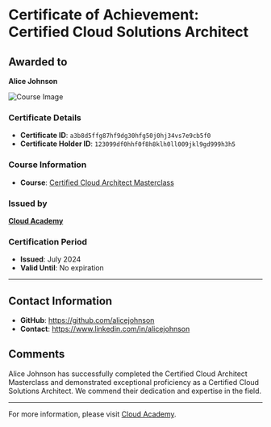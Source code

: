 
# Certificate of Achievement: Certified Cloud Solutions Architect

## Awarded to

**Alice Johnson**

![Course Image](https://example.com/images/cloud_architect.jpg "Course Badge")

### Certificate Details
- **Certificate ID**: `a3b8d5ffg87hf9dg30hfg50j0hj34vs7e9cb5f0`
- **Certificate Holder ID**: `123099df0hhf0f8h8klh0ll009jkl9gd999h3h5`

### Course Information
- **Course**: [Certified Cloud Architect Masterclass](https://courses.cloudacademy.com/cloud-architect)

### Issued by
[**Cloud Academy**](https://cloudacademy.com) 

### Certification Period
- **Issued**: July 2024
- **Valid Until**: No expiration

---

## Contact Information
- **GitHub**: https://github.com/alicejohnson
- **Contact**: https://www.linkedin.com/in/alicejohnson

## Comments
Alice Johnson has successfully completed the Certified Cloud Architect Masterclass and demonstrated exceptional proficiency as a Certified Cloud Solutions Architect. We commend their dedication and expertise in the field.

---

For more information, please visit [Cloud Academy](https://cloudacademy.com).
    